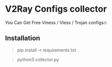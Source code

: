 # V2Ray Configs collector
You Can Get Free Vmess / Vless / Trojan configs🔥

## Installation 
> pip install -r requirements.txt

> python3 collector.py